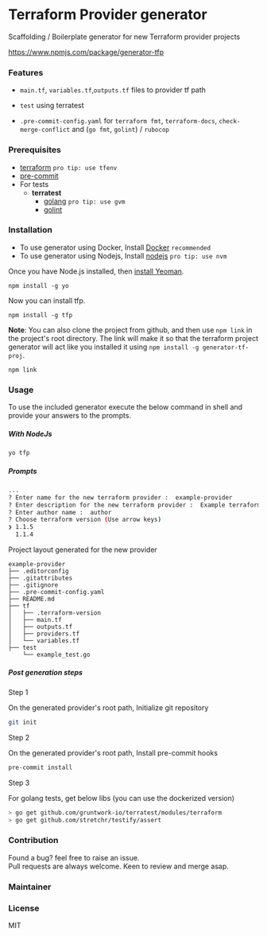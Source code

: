 # Terraform Provider generator

Scaffolding / Boilerplate generator for new Terraform provider projects

https://www.npmjs.com/package/generator-tfp

### Features

- `main.tf`, `variables.tf`,`outputs.tf` files to provider tf path

- `test` using terratest

- `.pre-commit-config.yaml` for `terraform fmt`, `terraform-docs`, `check-merge-conflict` and (`go fmt`, `golint`) / `rubocop`


### Prerequisites

- [terraform](https://learn.hashicorp.com/terraform/getting-started/install#installing-terraform) `pro tip: use tfenv`
- [pre-commit](https://pre-commit.com/#install)
- For tests
  - **terratest**
    - [golang](https://golang.org/doc/install#install) `pro tip: use gvm`
    - [golint](https://github.com/golang/lint#installation)

### Installation

- To use generator using Docker, Install [Docker](https://docs.docker.com/engine/install/) `recommended`
- To use generator using Nodejs, Install [nodejs](https://nodejs.org/en/download/) `pro tip: use nvm`

Once you have Node.js installed, then [install Yeoman](https://yeoman.io).

```shell
npm install -g yo
```

Now you can install tfp.

```shell
npm install -g tfp
```

**Note**: You can also clone the project from github, and then use `npm link` in the project's root directory. The link will make it so that the terraform project generator will act like you installed it using `npm install -g generator-tf-proj`.

```shell
npm link
```

### Usage

To use the included generator execute the below command in shell and provide your answers to the prompts.

##### With NodeJs

```sh
yo tfp
```

##### Prompts

```sh
...
? Enter name for the new terraform provider :  example-provider
? Enter description for the new terraform provider :  Example terraform provider
? Enter author name :  author
? Choose terraform version (Use arrow keys)
❯ 1.1.5
  1.1.4
```

Project layout generated for the new provider

```
example-provider
├── .editorconfig
├── .gitattributes
├── .gitignore
├── .pre-commit-config.yaml
├── README.md
├── tf
│   ├── .terraform-version
│   ├── main.tf
│   ├── outputs.tf
│   ├── providers.tf
│   └── variables.tf
├── test
    └── example_test.go
```


##### Post generation steps

Step 1

On the generated provider's root path, Initialize git repository

```sh
git init
```

Step 2

On the generated provider's root path, Install pre-commit hooks

```sh
pre-commit install
```

Step 3 

For golang tests, get below libs (you can use the dockerized version)

```sh
> go get github.com/gruntwork-io/terratest/modules/terraform
> go get github.com/stretchr/testify/assert
```

### Contribution

Found a bug? feel free to raise an issue.  
Pull requests are always welcome. Keen to review and merge asap.

### Maintainer


### License

MIT
